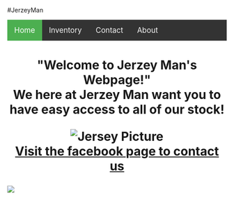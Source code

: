 #JerzeyMan
<html>

<head>


<style>
body body {margin:0;}

.topnav {
  overflow: hidden;
  background-color: #333;
}

.topnav a {
  float: left;
  display: block;
  color: #f2f2f2;
  text-align: center;
  padding: 14px 16px;
  text-decoration: none;
  font-size: 17px;
}

.topnav a:hover {
  background-color: #ddd;
  color: black;
}

.topnav a.active {
    background-color: #4CAF50;
    color: white;
}



 { margin: 0; padding: 0; }

html { 
 background: url('https://nevadapreps.com/wp-content/uploads/2017/08/8983915_web1_thinkstockphotos-football-187599701.jpg') no-repeat center center fixed; 
 -webkit-background-size: cover;
 -moz-background-size: cover;
 -o-background-size: cover;
 background-size: cover;
}
 

</style>
</head>
<head>

  <style>
<body> {margin:0;}

.topnav {
  overflow: hidden;
  background-color: #333;
}

.topnav a {
  float: left;
  display: block;
  color: #f2f2f2;
  text-align: center;
  padding: 14px 16px;
  text-decoration: none;
  font-size: 17px;
}

.topnav a:hover {
  background-color: #ddd;
  color: black;
}

.topnav a.active {
    background-color: #4CAF50;
    color: white;
}
</style>
</head>
<body>

<div class="topnav">
  <a class="active" href="#home">Home</a>
  <a href="#Inventory">Inventory</a>
  <a href="#contact">Contact</a>
  <a href="#about">About</a>
</div>

<div style="padding-left:16px">
</div>
</body>
 <h1><center>"Welcome to Jerzey Man's Webpage!"</center><h/1>
<p2><center> We here at Jerzey Man want you to have easy access to all of our stock!</center><p/2>


</body>
<body>
<center><img src="https://pbs.twimg.com/media/CSRI_1UVAAAxnWv.jpg" alt="Jersey Picture"></center>
<p1><center>
<a href="https://www.facebook.com/zoli.parra">Visit the facebook page to contact us</center>
</a><p/1>
<img src="http://nflshop.frgimages.com/FFImage/thumb.aspx?i=/productImages/_2079000/ff_2079386_xl.jpg&w=340" alt:"Tom Brady for sale"> 

</body>

</html>
